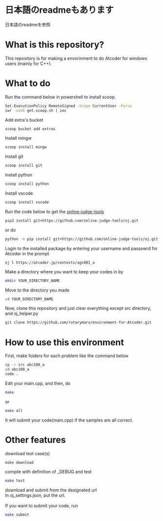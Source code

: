 # 日本語のreadmeもあります
日本語のreadmeを参照
# What is this repository?
This repository is for making a envorinment to do Atcoder for windows users (mainly for C++).
# What to do
Run the command below in powershell to install scoop.
```bash
Set-ExecutionPolicy RemoteSigned -Scope CurrentUser -Force
iwr -useb get.scoop.sh | iex
```
Add extra's bucket
```bash
scoop bucket add extras
```
Install mingw
```bash
scoop install mingw
```
Install git
```bash
scoop install git
```
Install python
```bash
scoop install python
```
Install vscode
```bash
scoop install vscode
```
Run the code below to get the [online-judge-tools](https://github.com/online-judge-tools/oj)
```bash
pip3 install git+https://github.com/online-judge-tools/oj.git
```
or do
```bash
python -m pip install git+https://github.com/online-judge-tools/oj.git
```
Login to the installed package by entering your username and passowrd for Atcoder in the prompt
```
oj l https://atcoder.jp/contests/agc001_a
```
Make a directory where you want to keep your codes in by
```bash
mkdir YOUR_DIRECTORY_NAME
```
Move to the directory you made
```bash
cd YOUR_DIRECTORY_NAME
```
Now, clone this repository and just clear everything except src directory, and oj_helper.py
```bash
git clone https://github.com/rotarymars/environment-for-Atcoder.git
```
# How to use this environment
First, make folders for each problem like the command below
```bash
cp -r src abc100_a
cd abc100_a
code .
```
Edit your main.cpp, and then, do
```bash
make
```
or
```bash
make all
```
It will submit your code(main.cpp) if the samples are all correct.
# Other features
download test case(s)
```bash
make download
```
compile with definition of _DEBUG and test
```bash
make test
```
download and submit from the designated url<br>
In oj_settings.json, put the url.
<br><br>
If you want to submit your code, run
```bash
make submit
```
